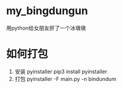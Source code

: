 # my_bingdungun
用python给女朋友肝了一个冰墩墩

# 如何打包

1. 安装 pyinstaller
pip3 install pyinstaller
2. 打包
pyinstaller -F main.py -n bindundum
